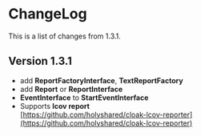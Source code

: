 ChangeLog
======================================

This is a list of changes from 1.3.1.

Version 1.3.1
---------------------------------------------------------------
* add **ReportFactoryInterface**, **TextReportFactory**
* add **Report** or **ReportInterface**
* **EventInterface** to **StartEventInterface**
* Supports **lcov report**  
	[https://github.com/holyshared/cloak-lcov-reporter](https://github.com/holyshared/cloak-lcov-reporter)
